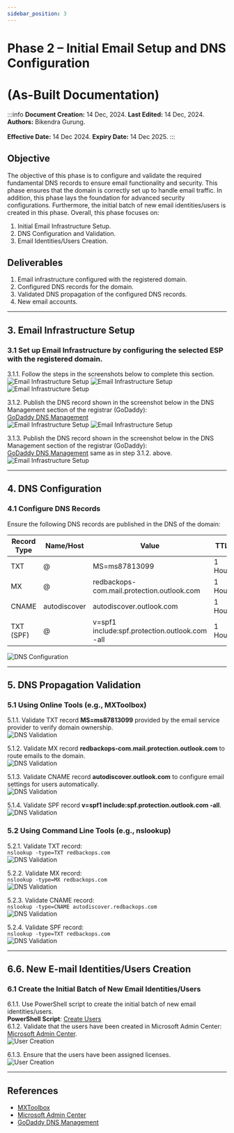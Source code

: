 ```yaml
---
sidebar_position: 3
---
```


# Phase 2 – Initial Email Setup and DNS Configuration
#  (As-Built Documentation)

:::info
**Document Creation:** 14 Dec, 2024. **Last Edited:** 14 Dec, 2024. **Authors:** Bikendra Gurung.
<br></br>**Effective Date:** 14 Dec 2024. **Expiry Date:** 14 Dec 2025.
:::

## Objective
The objective of this phase is to configure and validate the required fundamental DNS records to ensure email functionality and security. This phase ensures that the domain is correctly set up to handle email traffic. In addition, this phase lays the foundation for advanced security configurations. Furthermore, the initial batch of new email identities/users is created in this phase. Overall, this phase focuses on:
1.	Initial Email Infrastructure Setup.
2.	DNS Configuration and Validation.
3.	Email Identities/Users Creation.

## Deliverables
1. Email infrastructure configured with the registered domain.  
2. Configured DNS records for the domain.  
3. Validated DNS propagation of the configured DNS records.  
4. New email accounts.  

---

## 3. Email Infrastructure Setup
### 3.1 Set up Email Infrastructure by configuring the selected ESP with the registered domain.
3.1.1. Follow the steps in the screenshots below to complete this section.  
![Email Infrastructure Setup](./img-phase2/1_M365-Setup.jpg)
![Email Infrastructure Setup](./img-phase2/2_M365-Setup.jpg)
![Email Infrastructure Setup](./img-phase2/3_M365-Setup.jpg)

3.1.2. Publish the DNS record shown in the screenshot below in the DNS Management section of the registrar (GoDaddy):  
[GoDaddy DNS Management](https://dcc.godaddy.com/control/dnsmanagement?domainName)  
![Email Infrastructure Setup](./img-phase2/4_M365-Setup.jpg)
![Email Infrastructure Setup](./img-phase2/5_GoDaddy-DNS-Setup.jpg)  

3.1.3. Publish the DNS record shown in the screenshot below in the DNS Management section of the registrar (GoDaddy):  
[GoDaddy DNS Management](https://dcc.godaddy.com/control/dnsmanagement?domainName) same as in step 3.1.2. above. 
![Email Infrastructure Setup](./img-phase2/6_M365-Setup.jpg)  

---

## 4. DNS Configuration
### 4.1 Configure DNS Records
Ensure the following DNS records are published in the DNS of the domain:

| **Record Type** | **Name/Host** | **Value**                                   | **TTL**  | **Priority** |
|-----------------|---------------|---------------------------------------------|----------|--------------|
| TXT            | @             | MS=ms87813099                              | 1 Hour   | N/A          |
| MX             | @             | redbackops-com.mail.protection.outlook.com | 1 Hour   | 0            |
| CNAME          | autodiscover  | autodiscover.outlook.com                   | 1 Hour   | N/A          |
| TXT (SPF)      | @             | v=spf1 include:spf.protection.outlook.com -all | 1 Hour | N/A          |  

![DNS Configuration](./img-phase2/7_GoDaddy-DNS-Setup.jpg)  

---

## 5. DNS Propagation Validation
### 5.1 Using Online Tools (e.g., MXToolbox)

5.1.1. Validate TXT record **MS=ms87813099** provided by the email service provider to verify domain ownership.  
![DNS Validation](./img-phase2/8_mxtoolbox.jpg)  

5.1.2. Validate MX record **redbackops-com.mail.protection.outlook.com** to route emails to the domain.  
![DNS Validation](./img-phase2/9_mxtoolbox.jpg)  

5.1.3. Validate CNAME record **autodiscover.outlook.com** to configure email settings for users automatically.  
![DNS Validation](./img-phase2/10_mxtoolbox.jpg)  

5.1.4. Validate SPF record **v=spf1 include:spf.protection.outlook.com -all**.  
![DNS Validation](./img-phase2/11_mxtoolbox.jpg)  

### 5.2 Using Command Line Tools (e.g., nslookup)

5.2.1. Validate TXT record:  
`nslookup -type=TXT redbackops.com`  
![DNS Validation](./img-phase2/12_nslookup.jpg)  

5.2.2. Validate MX record:  
`nslookup -type=MX redbackops.com`  
![DNS Validation](./img-phase2/13_nslookup.jpg)  

5.2.3. Validate CNAME record:  
`nslookup -type=CNAME autodiscover.redbackops.com`  
![DNS Validation](./img-phase2/14_nslookup.jpg)  

5.2.4. Validate SPF record:  
`nslookup -type=TXT redbackops.com`  
![DNS Validation](./img-phase2/15_nslookup.jpg)  

---

## 6.6.	New E-mail Identities/Users Creation
### 6.1 Create the Initial Batch of New Email Identities/Users
6.1.1. Use PowerShell script to create the initial batch of new email identities/users.  
**PowerShell Script**: [Create Users](https://github.com/Redback-Operations/redback-cyber/blob/main/T3_2024/Email%20Infrastructure%20%26%20Security/Create%20Users.ps1)  
6.1.2. Validate that the users have been created in Microsoft Admin Center:  [Microsoft Admin Center](https://admin.microsoft.com/).  
![User Creation](./img-phase2/16_user-creation.jpg)  

6.1.3. Ensure that the users have been assigned licenses.  
![User Creation](./img-phase2/17_assign-license.jpg)  

---

## References
- [MXToolbox](https://mxtoolbox.com/)  
- [Microsoft Admin Center](https://admin.microsoft.com/)  
- [GoDaddy DNS Management](https://dcc.godaddy.com/)
